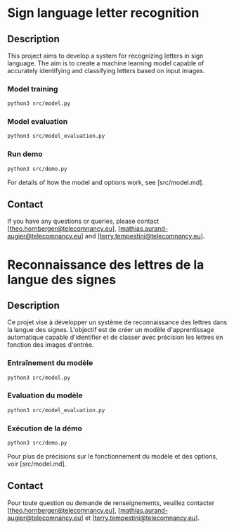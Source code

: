 # Sign language letter recognition

## Description
This project aims to develop a system for recognizing letters in sign language. The aim is to create a machine learning model capable of accurately identifying and classifying letters based on input images.

### Model training
```bash
python3 src/model.py
```

### Model evaluation
```bash
python3 src/model_evaluation.py
```

### Run demo
```bash
python3 src/demo.py
```

For details of how the model and options work, see [src/model.md].

## Contact
If you have any questions or queries, please contact [theo.hornberger@telecomnancy.eu], [mathias.aurand-augier@telecomnancy.eu] and [terry.tempestini@telecomnancy.eu].


# Reconnaissance des lettres de la langue des signes

## Description
Ce projet vise à développer un système de reconnaissance des lettres dans la langue des signes. L'objectif est de créer un modèle d'apprentissage automatique capable d'identifier et de classer avec précision les lettres en fonction des images d'entrée.

### Entraînement du modèle
```bash
python3 src/model.py
```

### Evaluation du modèle
```bash
python3 src/model_evaluation.py
```

### Exécution de la démo
```bash
python3 src/demo.py
```

Pour plus de précisions sur le fonctionnement du modèle et des options, voir [src/model.md].

## Contact
Pour toute question ou demande de renseignements, veuillez contacter [theo.hornberger@telecomnancy.eu], [mathias.aurand-augier@telecomnancy.eu] et [terry.tempestini@telecomnancy.eu].
